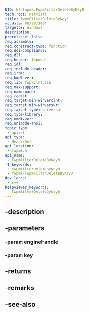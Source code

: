 ```yaml
---
UID: NF:fwpmk.FwpmFilterDeleteByKey0
tech.root: netvista
title: FwpmFilterDeleteByKey0
ms.date: 05/30/2024
targetos: Windows
description: 
prerelease: false
req.assembly: 
req.construct-type: function
req.ddi-compliance: 
req.dll: 
req.header: fwpmk.h
req.idl: 
req.include-header: 
req.irql: 
req.kmdf-ver: 
req.lib: fwpkclnt.lib
req.max-support: 
req.namespace: 
req.redist: 
req.target-min-winverclnt: 
req.target-min-winversvr: 
req.target-type: Universal
req.type-library: 
req.umdf-ver: 
req.unicode-ansi: 
topic_type:
 - apiref
api_type:
 - HeaderDef
api_location:
 - fwpmk.h
api_name:
 - FwpmFilterDeleteByKey0
f1_keywords:
 - FwpmFilterDeleteByKey0
 - fwpmk/FwpmFilterDeleteByKey0
dev_langs:
 - c++
helpviewer_keywords:
 - FwpmFilterDeleteByKey0
---
```


## -description

## -parameters

### -param engineHandle

### -param key

## -returns

## -remarks

## -see-also

